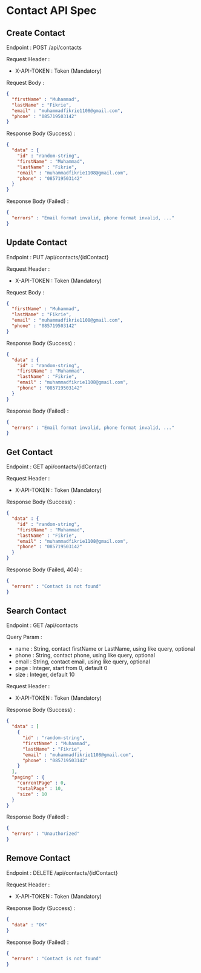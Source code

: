 # Contact API Spec

## Create Contact

Endpoint : POST /api/contacts

Request Header :
- X-API-TOKEN : Token (Mandatory)

Request Body :
```json
{
  "firstName" : "Muhammad",
  "lastName" : "Fikrie",
  "email" : "muhammadfikrie1108@gmail.com",
  "phone" : "085719503142"
}
```

Response Body (Success) :
```json
{
  "data" : {
    "id" : "random-string",
    "firstName" : "Muhammad",
    "lastName" : "Fikrie",
    "email" : "muhammadfikrie1108@gmail.com",
    "phone" : "085719503142"
  }
}
```

Response Body (Failed) :
```json
{
  "errors" : "Email format invalid, phone format invalid, ..."
}
```


## Update Contact

Endpoint : PUT /api/contacts/{idContact}

Request Header :
- X-API-TOKEN : Token (Mandatory)

Request Body :
```json
{
  "firstName" : "Muhammad",
  "lastName" : "Fikrie",
  "email" : "muhammadfikrie1108@gmail.com",
  "phone" : "085719503142"
}
```

Response Body (Success) :
```json
{
  "data" : {
    "id" : "random-string",
    "firstName" : "Muhammad",
    "lastName" : "Fikrie",
    "email" : "muhammadfikrie1108@gmail.com",
    "phone" : "085719503142"
  }
}
```

Response Body (Failed) :
```json
{
  "errors" : "Email format invalid, phone format invalid, ..."
}
```

## Get Contact 

Endpoint : GET api/contacts/{idContact}

Request Header :
- X-API-TOKEN : Token (Mandatory)

Response Body (Success) :
```json
{
  "data" : {
    "id" : "random-string",
    "firstName" : "Muhammad",
    "lastName" : "Fikrie",
    "email" : "muhammadfikrie1108@gmail.com",
    "phone" : "085719503142"
  }
}
```

Response Body (Failed, 404) :
```json
{
  "errors" : "Contact is not found"
}
```


## Search Contact

Endpoint : GET /api/contacts

Query Param :
- name : String, contact firstName or LastName, using like query, optional
- phone : String, contact phone, using like query, optional
- email : String, contact email, using like query, optional
- page : Integer, start from 0, default 0
- size : Integer, default 10

Request Header :
- X-API-TOKEN : Token (Mandatory)

Response Body (Success) :
```json
{
  "data" : [
    {
      "id" : "random-string",
      "firstName" : "Muhammad",
      "lastName" : "Fikrie",
      "email" : "muhammadfikrie1108@gmail.com",
      "phone" : "085719503142"
    }
  ],
  "paging" : {
    "currentPage" : 0,
    "totalPage" : 10,
    "size" : 10
  }
}
```

Response Body (Failed) :
```json
{
  "errors" : "Unauthorized"
}
```


## Remove Contact

Endpoint : DELETE /api/contacts/{idContact}

Request Header :
- X-API-TOKEN : Token (Mandatory)

Response Body (Success) :
```json
{
  "data" : "OK"
}
```

Response Body (Failed) :
```json
{
  "errors" : "Contact is not found"
}
```